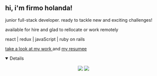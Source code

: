 <h2> hi, i'm firmo holanda!</h2>

<p> junior full-stack developer. ready to tackle new and exciting challenges! </p>
<p> available for hire and glad to rellocate or work remotely </p>
<p> react | redux | javaScript | ruby on rails </p>
<a href="https://firmoholanda.github.io/"> take a look at my work </a> and <a href="https://www.linkedin.com/in/firmo-holanda-9964766/"> my resumee</a></p>

<details open>
  <p align = "center">
    <img align="center" src='https://github-readme-stats.vercel.app/api?username=firmoholanda&hide=issues,contribs'>
    <img align="center" src='https://github-readme-stats.vercel.app/api/top-langs/?username=firmoholanda&hide=html&layout=compact'>
  </p>
</details>
